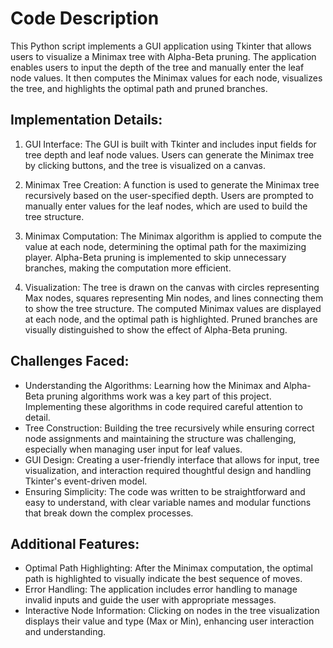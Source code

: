 Code Description
================
This Python script implements a GUI application using Tkinter that allows users to visualize a Minimax tree with Alpha-Beta pruning. The application enables users to input the depth of the tree and manually enter the leaf node values. It then computes the Minimax values for each node, visualizes the tree, and highlights the optimal path and pruned branches.

Implementation Details:
-----------------------
1. GUI Interface: The GUI is built with Tkinter and includes input fields for tree depth and leaf node values. Users can generate the Minimax tree by clicking buttons, and the tree is visualized on a canvas.

2. Minimax Tree Creation: A function is used to generate the Minimax tree recursively based on the user-specified depth. Users are prompted to manually enter values for the leaf nodes, which are used to build the tree structure.

3. Minimax Computation: The Minimax algorithm is applied to compute the value at each node, determining the optimal path for the maximizing player. Alpha-Beta pruning is implemented to skip unnecessary branches, making the computation more efficient.

4. Visualization: The tree is drawn on the canvas with circles representing Max nodes, squares representing Min nodes, and lines connecting them to show the tree structure. The computed Minimax values are displayed at each node, and the optimal path is highlighted. Pruned branches are visually distinguished to show the effect of Alpha-Beta pruning.

Challenges Faced:
-----------------
- Understanding the Algorithms: Learning how the Minimax and Alpha-Beta pruning algorithms work was a key part of this project. Implementing these algorithms in code required careful attention to detail.
- Tree Construction: Building the tree recursively while ensuring correct node assignments and maintaining the structure was challenging, especially when managing user input for leaf values.
- GUI Design: Creating a user-friendly interface that allows for input, tree visualization, and interaction required thoughtful design and handling Tkinter's event-driven model.
- Ensuring Simplicity: The code was written to be straightforward and easy to understand, with clear variable names and modular functions that break down the complex processes.

Additional Features:
--------------------
- Optimal Path Highlighting: After the Minimax computation, the optimal path is highlighted to visually indicate the best sequence of moves.
- Error Handling: The application includes error handling to manage invalid inputs and guide the user with appropriate messages.
- Interactive Node Information: Clicking on nodes in the tree visualization displays their value and type (Max or Min), enhancing user interaction and understanding.
